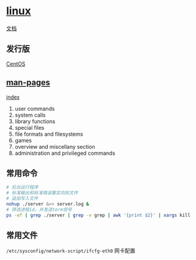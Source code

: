 # [linux](https://www.kernel.org/)

[文档](https://docs.kernel.org/)

## 发行版

[CentOS](https://www.centos.org/)

## [man-pages](https://man7.org/linux/man-pages/)

[index](https://man7.org/linux/man-pages/dir_all_by_section.html)

1. user commands
2. system calls
3. library functions
4. special files
5. file formats and filesystems
6. games
7. overview and miscellany section
8. administration and privileged commands

## 常用命令

```bash
# 后台运行程序
# 标准输出和标准错误重定向到文件
# 追加写入文件
nohup ./server &>> server.log &
# 筛选进程id，并发送term信号
ps -ef | grep ./server | grep -v grep | awk '{print $2}' | xargs kill
```

## 常用文件

`/etc/sysconfig/network-script/ifcfg-eth0` 网卡配置
